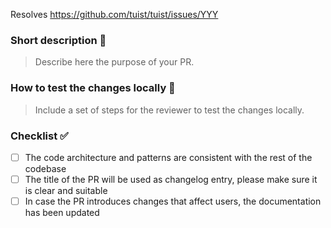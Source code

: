 Resolves https://github.com/tuist/tuist/issues/YYY

### Short description 📝

> Describe here the purpose of your PR.

### How to test the changes locally 🧐

> Include a set of steps for the reviewer to test the changes locally.

### Checklist ✅

- [ ] The code architecture and patterns are consistent with the rest of the codebase
- [ ] The title of the PR will be used as changelog entry, please make sure it is clear and suitable
- [ ] In case the PR introduces changes that affect users, the documentation has been updated
